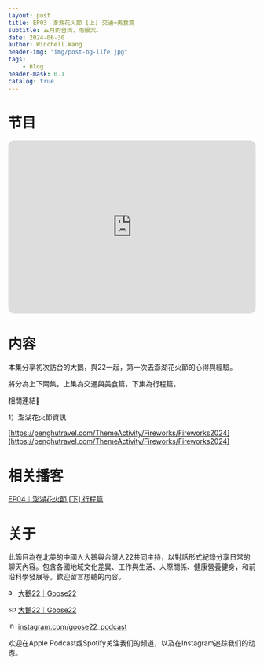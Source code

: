 ```yaml
---
layout: post
title: EP03｜澎湖花火節 [上] 交通+美食篇
subtitle: 五月的台湾，雨很大。
date: 2024-06-30
author: Winchell.Wang
header-img: "img/post-bg-life.jpg"
tags:
    - Blog
header-mask: 0.1
catalog: true
---
```


# 节目

<iframe style="border-radius:12px" src="https://open.spotify.com/embed/episode/4j7k6OJ2YfteYEXDpyNxYD?utm_source=generator" width="100%" height="352" frameBorder="0" allowfullscreen="" allow="autoplay; clipboard-write; encrypted-media; fullscreen; picture-in-picture" loading="lazy"></iframe>

# 内容

本集分享初次訪台的大鵝，與22一起，第一次去澎湖花火節的心得與經驗。

將分為上下兩集，上集為交通與美食篇，下集為行程篇。

相關連結🔗

1）澎湖花火節資訊

[https://penghutravel.com/ThemeActivity/Fireworks/Fireworks2024](https://penghutravel.com/ThemeActivity/Fireworks/Fireworks2024)

# 相关播客

[EP04｜澎湖花火節 [下] 行程篇](https://winchellwang.github.io/2024/10/04/podcast_4/)

# 关于

此節目為在北美的中國人大鵝與台灣人22共同主持，以對話形式紀錄分享日常的聊天內容。包含各國地域文化差異、工作與生活、人際關係、健康營養健身，和前沿科學發展等。歡迎留言想聽的內容。

<img src='https://cdn.jsdelivr.net/gh/winchellwang/winchellwang.github.io/img/logo/podcast.svg' alt='apple_podcast' width='16' height='16'> <a href='https://podcasts.apple.com/tw/podcast/%E5%A4%A7%E9%B5%9D22-goose22/id1724645271'>大鵝22｜Goose22</a>

<img src='https://cdn.jsdelivr.net/gh/winchellwang/winchellwang.github.io/img/logo/spotify.svg' alt='spotify' width='16' height='16'> <a href='https://open.spotify.com/show/4nRHx7jhfCPH2svTBwOvLC'>大鵝22｜Goose22</a>

<img src='https://cdn.jsdelivr.net/gh/winchellwang/winchellwang.github.io/img/logo/instagram.svg' alt='instagram' width='16' height='16'> <a href='https://www.instagram.com/goose22_podcast'>instagram.com/goose22_podcast</a>

欢迎在Apple Podcast或Spotify关注我们的频道，以及在Instagram追踪我们的动态。